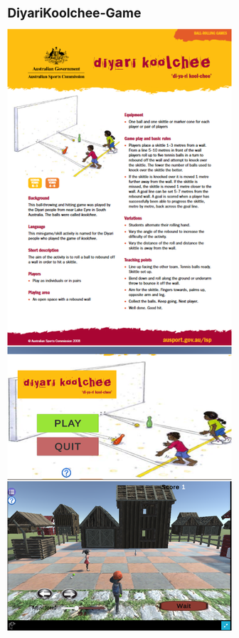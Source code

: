 # DiyariKoolchee-Game
![Game Rules](Images/Diyari-Koolchee.png)
![Game](Images/Menu.png)
![Game](Images/score_1.png)
